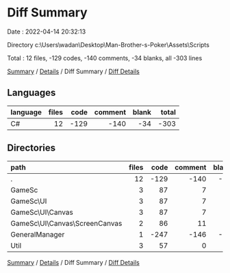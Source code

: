 # Diff Summary

Date : 2022-04-14 20:32:13

Directory c:\Users\wadan\Desktop\Man-Brother-s-Poker\Assets\Scripts

Total : 12 files,  -129 codes, -140 comments, -34 blanks, all -303 lines

[Summary](results.md) / [Details](details.md) / Diff Summary / [Diff Details](diff-details.md)

## Languages
| language | files | code | comment | blank | total |
| :--- | ---: | ---: | ---: | ---: | ---: |
| C# | 12 | -129 | -140 | -34 | -303 |

## Directories
| path | files | code | comment | blank | total |
| :--- | ---: | ---: | ---: | ---: | ---: |
| . | 12 | -129 | -140 | -34 | -303 |
| GameSc | 3 | 87 | 7 | 21 | 115 |
| GameSc\UI | 3 | 87 | 7 | 21 | 115 |
| GameSc\UI\Canvas | 3 | 87 | 7 | 21 | 115 |
| GameSc\UI\Canvas\ScreenCanvas | 2 | 86 | 11 | 23 | 120 |
| GeneralManager | 1 | -247 | -146 | -67 | -460 |
| Util | 3 | 57 | 0 | 14 | 71 |

[Summary](results.md) / [Details](details.md) / Diff Summary / [Diff Details](diff-details.md)